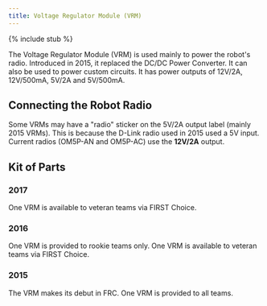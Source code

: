 ```yaml
---
title: Voltage Regulator Module (VRM)
---
```


{% include stub %}

The Voltage Regulator Module (VRM) is used mainly to power the robot's radio. Introduced in 2015, it replaced the DC/DC Power Converter. 
It can also be used to power custom circuits. It has power outputs of 12V/2A, 12V/500mA, 5V/2A and 5V/500mA.

## Connecting the Robot Radio

Some VRMs may have a "radio" sticker on the 5V/2A output label (mainly 2015 VRMs). This is because the D-Link radio used in 2015 used a 5V 
input. Current radios (OM5P-AN and OM5P-AC) use the **12V/2A** output.

## Kit of Parts

### 2017

One VRM is available to veteran teams via FIRST Choice.

### 2016

One VRM is provided to rookie teams only. One VRM is available to veteran teams via FIRST Choice.

### 2015

The VRM makes its debut in FRC. One VRM is provided to all teams.
